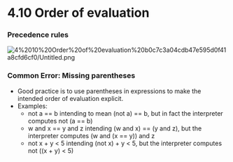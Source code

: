 # 4.10 Order of evaluation

### Precedence rules

![4%2010%20Order%20of%20evaluation%20b0c7c3a04cdb47e595d0f41a8cfd6cf0/Untitled.png](4%2010%20Order%20of%20evaluation%20b0c7c3a04cdb47e595d0f41a8cfd6cf0/Untitled.png)

### Common Error: Missing parentheses

- Good practice is to use parentheses in expressions to make the intended order of evaluation explicit.
- Examples:
    - not a == b intending to mean (not a) == b, but in fact the interpreter computes not (a == b)
    - w and x == y and z intending (w and x) == (y and z), but the interpreter computes (w and (x == y)) and z
    - not x + y < 5 intending (not x) + y < 5, but the interpreter computes not ((x + y) < 5)